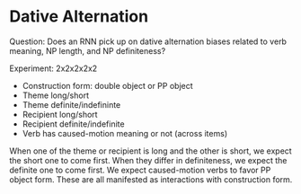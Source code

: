 Dative Alternation
==================

Question: Does an RNN pick up on dative alternation biases related to verb meaning, NP length, and NP definiteness?

Experiment: 2x2x2x2x2

* Construction form: double object or PP object
* Theme long/short
* Theme definite/indefininte
* Recipient long/short
* Recipient definite/indefinite
* Verb has caused-motion meaning or not (across items)

When one of the theme or recipient is long and the other is short, we expect the short one to come first. When they differ in definiteness, we expect the definite one to come first. We expect caused-motion verbs to favor PP object form. These are all manifested as interactions with construction form.

